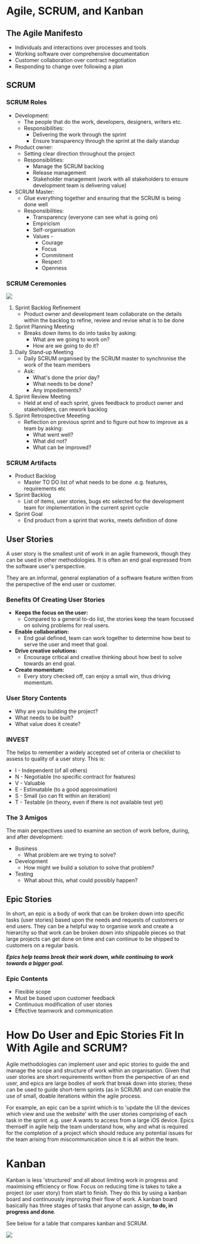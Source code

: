 # Agile, SCRUM, and Kanban

## The Agile Manifesto
* Individuals and interactions over processes and tools
* Working software over comprehensive documentation
* Customer collaboration over contract negotiation
* Responding to change over following a plan

## SCRUM

### SCRUM Roles
* Development:
	* The people that do the work, developers, designers, writers etc.
	* Responsibilities:
		* Delivering the work through the sprint
		* Ensure transparency through the sprint at the daily standup
* Product owner:
	* Setting clear direction throughout the project
	* Responsibilities:
		* Manage the SCRUM backlog
		* Release management
		* Stakeholder management (work with all stakeholders to ensure development team is delivering value)
* SCRUM Master:
	* Glue everything together and ensuring that the SCRUM is being done well
	* Responsibilities:
		* Transparency (everyone can see what is going on)
		* Empiricism
		* Self-organisation
		* Values -
			- Courage
			- Focus
			- Commitment
			- Respect
			- Openness

### SCRUM Ceremonies

![](Scrum-Process.jpg)

1. Sprint Backlog Refinement
	* Product owner and development team collaborate on the details within the backlog to refine, review and revise what is to be done
2. Sprint Planning Meeting
	* Breaks down items to do into tasks by asking:
		* What are we going to work on?
		* How are we going to do it?
3. Daily Stand-up Meeting
	* Daily SCRUM organised by the SCRUM master to synchronise the work of the team members
	* Ask:
		* What's done the prior day?
		* What needs to be done?
		* Any impediements?
4. Sprint Review Meeting
	* Held at end of each sprint, gives feedback to product owner and stakeholders, can rework backlog
5. Sprint Retrospective Meeeting
	* Reflection on previous sprint and to figure out how to improve as a team by asking:
		* What went well?
		* What did not?
		* What can be improved?

### SCRUM Artifacts
* Product Backlog
	* Master TO DO list of what needs to be done .e.g. features, requirements etc
* Sprint Backlog
	* List of items, user stories, bugs etc selected for the development team for implementation in the current sprint cycle
* Sprint Goal
	* End product from a sprint that works, meets definition of done



## User Stories

A user story is the smallest unit of work in an agile framework, though they can be used in other methodologies. It is often an end goal expressed from the software user's perspective.

They are an informal, general explanation of a software feature written from the perspective of the end user or customer.


### Benefits Of Creating User Stories

* **Keeps the focus on the user:**
	* Compared to a general to-do list, the stories keep the team focussed on solving problems for real users.
* **Enable collaboration:**
	* End goal defined, team can work together to determine how best to serve the user and meet that goal.
* **Drive creative solutions:**
	* Encourage critical and creative thinking about how best to solve towards an end goal.
* **Create momentum:**
	* Every story checked off, can enjoy a small win, thus driving momentum.


### User Story Contents
* Why are you building the project?
* What needs to be built?
* What value does it create?

### INVEST

The helps to remember a widely accepted set of criteria or checklist to assess to quality of a user story. This is:
* I - Independent (of all others)
* N - Negotiable (no specific contract for features)
* V - Valuable
* E - Estimatable (to a good approximation)
* S - Small (so can fit within an iteration)
* T - Testable (in theory, even if there is not available test yet)

### The 3 Amigos
The main perspectives used to examine an section of work before, during, and after development:
* Business
	* What problem are we trying to solve?
* Development
	 * How might we build a solution to solve that problem?
* Testing
	* What about this, what could possibly happen?

## Epic Stories

In short, an epic is a body of work that can be broken down into specific tasks (user stories) based upon the needs and requests of customers or end users. They can be a helpful way to organise work and create a hierarchy so that work can be broken down into shippable pieces so that large projects can get done on time and can continue to be shipped to customers on a regular basis.


**_Epics help teams break their work down, while continuing  to work towards a bigger goal._**

### Epic Contents
* Flexible scope
* Must be based upon customer feedback
* Continuous modification of user stories
* Effective teamwork and communication


# How Do User and Epic Stories Fit In With Agile and SCRUM?

Agile methodologies can implement user and epic stories to guide the and manage the scope and structure of work within an organisation. Given that user stories are short requirements written from the perspective of an end user, and epics are large bodies of work that break down into stories; these can be used to guide short-term sprints (as in SCRUM) and can enable the use of small, doable iterations within the agile process.


For example, an epic can be a sprint which is to 'update the UI the devices which view and use the website' with the user stories comprising of each task in the sprint .e.g. user A wants to access from a large iOS device. Epics themself in agile help the team understand how, why and what is required for the completion of a project which should reduce any potential issues for the team arising from miscommunication since it is all within the team.

# Kanban
Kanban is less 'structured' and all about limiting work in progress and maximising efficiency or flow. Focus on reducing time is takes to take a project (or user story) from start to finish. They do this by using a kanban board and continuously improving their flow of work. A kanban board basically has three stages of tasks that anyone can assign, **to do, in progress and done**.

See below for a table that compares kanban and SCRUM.

![](Kanban-vs-SCRUM.png)


